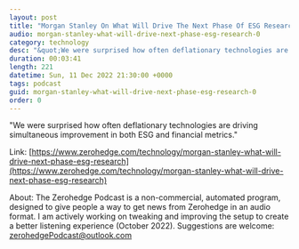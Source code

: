 ```yaml
---
layout: post
title: "Morgan Stanley On What Will Drive The Next Phase Of ESG Research"
audio: morgan-stanley-what-will-drive-next-phase-esg-research-0
category: technology
desc: "&quot;We were surprised how often deflationary technologies are driving simultaneous improvement in both ESG and financial metrics.&quot;"
duration: 00:03:41
length: 221
datetime: Sun, 11 Dec 2022 21:30:00 +0000
tags: podcast
guid: morgan-stanley-what-will-drive-next-phase-esg-research-0
order: 0
---
```

&quot;We were surprised how often deflationary technologies are driving simultaneous improvement in both ESG and financial metrics.&quot;

Link: [https://www.zerohedge.com/technology/morgan-stanley-what-will-drive-next-phase-esg-research](https://www.zerohedge.com/technology/morgan-stanley-what-will-drive-next-phase-esg-research)

About: The Zerohedge Podcast is a non-commercial, automated program, designed to give people a way to get news from Zerohedge in an audio format.  I am actively working on tweaking and improving the setup to create a better listening experience (October 2022).  Suggestions are welcome: [zerohedgePodcast@outlook.com](mailto:zerohedgePodcast@outlook.com)